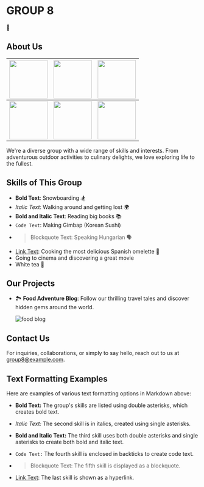 # GROUP 8

👻

## About Us

| <img src="https://avatars.githubusercontent.com/u/15132045?v=4" width="100" height="100"> | <img src="https://avatars.githubusercontent.com/u/123671831?v=4" width="100" height="100"> | <img src="https://avatars.githubusercontent.com/u/104212130?v=4" width="100" height="100">          |
| ----------------------------------------------------------------------------------------- | ------------------------------------------------------------------------------------------ | --------------------------------------------------------------------------------------------------- |
| <img src="https://avatars.githubusercontent.com/u/57526996?v=4" width="100" height="100"> | <img src="https://avatars.githubusercontent.com/u/147546112?v=4" width="100" height="100"> | <img src="https://avatars.githubusercontent.com/u/your_image_id_here?v=4" width="100" height="100"> |

We're a diverse group with a wide range of skills and interests. From adventurous outdoor activities to culinary delights, we love exploring life to the fullest.

## Skills of This Group

- **Bold Text**: Snowboarding 🏂
- _Italic Text_: Walking around and getting lost 🌍
- **Bold and Italic Text**: Reading big books 📚
- `Code Text`: Making Gimbap (Korean Sushi)
- > Blockquote Text: Speaking Hungarian 🗣️
- [Link Text](https://example.com): Cooking the most delicious Spanish omelette 🍳
- Going to cinema and discovering a great movie
- White tea 🍵

## Our Projects

- 🏞️ **Food Adventure Blog**: Follow our thrilling travel tales and discover hidden gems around the world.

  ![food blog](https://user-images.githubusercontent.com/15132045/275332961-2319de8f-f6f2-4a14-8fe3-b8ede2fe7325.jpg)

## Contact Us

For inquiries, collaborations, or simply to say hello, reach out to us at [group8@example.com](mailto:group8@example.com).

## Text Formatting Examples

Here are examples of various text formatting options in Markdown above:

- **Bold Text:** The group's skills are listed using double asterisks, which creates bold text.

- _Italic Text:_ The second skill is in italics, created using single asterisks.

- **Bold and Italic Text:** The third skill uses both double asterisks and single asterisks to create both bold and italic text.

- `Code Text:` The fourth skill is enclosed in backticks to create code text.

- > Blockquote Text: The fifth skill is displayed as a blockquote.

- [Link Text](URL): The last skill is shown as a hyperlink.




